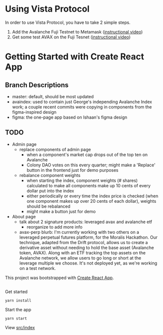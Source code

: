 # Using Vista Protocol
In order to use Vista Protocol, you have to take 2 simple steps.

1. Add the Avalanche Fuji Testnet to Metamask ([instructional video](https://www.loom.com/share/746a6d2b0dce4cc58dff561489c4639c))
2. Get some test AVAX on the Fuji Tesnet ([instructional video](https://www.loom.com/share/6f3fad3b41894e11acc41c3d6edf030a))


# Getting Started with Create React App

## Branch Descriptions

* master: default, should be most updated
* avaindex: used to contain just George's independing Avalanche Index work; a couple recent commits were copying in components from the figma-inspired design
* figma: the one-page app based on Ishaan's figma design

## TODO

* Admin page
    * replace components of admin page
        * when a component's market cap drops out of the top ten on Avalanche
        * Colony DAO votes on this every quarter; might make a 'Replace' button in the frontend just for demo purposes
    * rebalance component weights
        * when starting the index, component weights (# shares) calculated to make all components make up 10 cents of every dollar put into the index
        * either periodically or every time the index price is checked (when one component makes up over 20 cents of each dollar), weights should be rebalanced
        * might make a button just for demo
* About page
    * talk about 2 signature products: leveraged avax and avalanche etf
        * reorganize to add more info
    * avax-perp blurb: I'm currently working with two others on a leveraged perpetual futures platform, for the Moralis Hackathon. Our technique, adapted from the Drift protocol, allows us to create a derivative asset without needing to hold the base asset (Avalanche token, AVAX). Along with an ETF tracking the top assets on the Avalanche network, we allow users to go long or short at the leverage multiple we choose. It's not deployed yet, as we're working on a test network.

This project was bootstrapped with [Create React App](https://github.com/facebook/create-react-app).

## 

Get started 

`yarn install`

Start the app

`yarn start`

View [src/index](src/index.js)
